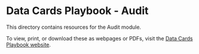 # Data Cards Playbook - Audit

This directory contains resources for the Audit module.

To view, print, or download these as webpages or PDFs, visit the
[Data Cards Playbook website](https://sites.research.google/datacardsplaybook).
